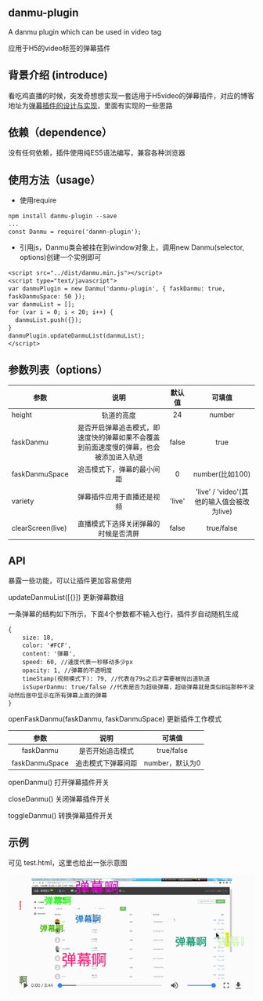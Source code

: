 ## danmu-plugin

A danmu plugin which can be used in video tag

应用于H5的video标签的弹幕插件

## 背景介绍 (introduce)

看吃鸡直播的时候，突发奇想想实现一套适用于H5video的弹幕插件，对应的博客地址为[弹幕插件的设计与实现](https://mickey0524.github.io/2017/09/16/danmu-plugin-design/)，里面有实现的一些思路

## 依赖（dependence）

没有任何依赖，插件使用纯ES5语法编写，兼容各种浏览器

## 使用方法（usage）

* 使用require

```
npm install danmu-plugin --save
...
const Danmu = require('danmn-plugin');
```

* 引用js，Danmu类会被挂在到window对象上，调用new Danmu(selector, options)创建一个实例即可

```
<script src="../dist/danmu.min.js"></script>
<script type="text/javascript">
var danmuPlugin = new Danmu('danmu-plugin', { faskDanmu: true, faskDanmuSpace: 50 });
var danmuList = [];
for (var i = 0; i < 20; i++) {
  danmuList.push({});
}
danmuPlugin.updateDanmuList(danmuList);
</script>
```

## 参数列表（options）

| 参数             | 说明     | 默认值  | 可填值 |
| ---------------- |:--------:| :------:| :-----:|
| height           | 轨道的高度 | 24 | number |
| faskDanmu        | 是否开启弹幕追击模式，即速度快的弹幕如果不会覆盖到前面速度慢的弹幕，也会被添加进入轨道 | false | true |
| faskDanmuSpace   | 追击模式下，弹幕的最小间距      | 0 | number(比如100) |
| variety          | 弹幕插件应用于直播还是视频      | 'live' | 'live' / 'video'(其他的输入值会被改为live) |
| clearScreen(live)| 直播模式下选择关闭弹幕的时候是否清屏 | false | true/false |

## API

暴露一些功能，可以让插件更加容易使用

updateDanmuList([{}]) 更新弹幕数组

一条弹幕的结构如下所示，下面4个参数都不输入也行，插件岁自动随机生成

```
{
	size: 18,
	color: '#FCF',
	content: '弹幕',
	speed: 60, //速度代表一秒移动多少px
	opacity: 1, //弹幕的不透明度
	timeStamp(视频模式下): 79, //代表在79s之后才需要被抛出道轨道
	isSuperDanmu: true/false //代表是否为超级弹幕，超级弹幕就是类似B站那种不滚动然后居中显示在所有弹幕上面的弹幕
}
```

openFaskDanmu(faskDanmu, faskDanmuSpace) 更新插件工作模式

| 参数            | 说明            | 可填值         |
| :------------: | :-------------: | :-----------: |
| faskDanmu      | 是否开始追击模式   | true/false    |
| faskDanmuSpace | 追击模式下弹幕间距 | number，默认为0 |

openDanmu() 打开弹幕插件开关

closeDanmu() 关闭弹幕插件开关

toggleDanmu() 转换弹幕插件开关

## 示例

可见 test.html，这里也给出一张示意图

![example](./example.gif)




